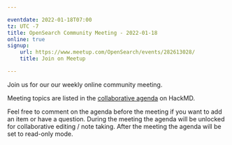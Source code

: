 ```yaml
---

eventdate: 2022-01-18T07:00
tz: UTC -7
title: OpenSearch Community Meeting - 2022-01-18
online: true
signup:
    url: https://www.meetup.com/OpenSearch/events/282613028/
    title: Join on Meetup

---
```


Join us for our our weekly online community meeting.

Meeting topics are listed in the [collaborative agenda](https://hackmd.io/@HmdZWaVnQU6M8icdvC5TwQ/ry64qltqY?both=) on HackMD.

Feel free to comment on the agenda before the meeting if you want to add an item or have a question.
During the meeting the agenda will be unlocked for collaborative editing / note taking. After the meeting the agenda will be set to read-only mode.
